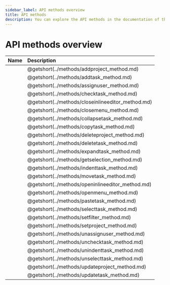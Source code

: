 ```yaml
---
sidebar_label: API methods overview
title: API methods
description: You can explore the API methods in the documentation of the DHTMLX JavaScript To Do List library. Browse developer guides and API reference, try out code examples and live demos, and download a free 30-day evaluation version of DHTMLX To Do List.
---
```


# API methods overview

| Name                                       | Description                                       |
| :----------------------------------------- | :------------------------------------------------ |
| [](../methods/addproject_method.md)        | @getshort(../methods/addproject_method.md)        |
| [](../methods/addtask_method.md)           | @getshort(../methods/addtask_method.md)           |
| [](../methods/assignuser_method.md)        | @getshort(../methods/assignuser_method.md)        |
| [](../methods/checktask_method.md)         | @getshort(../methods/checktask_method.md)         |
| [](../methods/closeinlineeditor_method.md) | @getshort(../methods/closeinlineeditor_method.md) |
| [](../methods/closemenu_method.md)         | @getshort(../methods/closemenu_method.md)         |
| [](../methods/collapsetask_method.md)      | @getshort(../methods/collapsetask_method.md)      |
| [](../methods/copytask_method.md)          | @getshort(../methods/copytask_method.md)          |
| [](../methods/deleteproject_method.md)     | @getshort(../methods/deleteproject_method.md)     |
| [](../methods/deletetask_method.md)        | @getshort(../methods/deletetask_method.md)        |
| [](../methods/expandtask_method.md)        | @getshort(../methods/expandtask_method.md)        |
| [](../methods/getselection_method.md)      | @getshort(../methods/getselection_method.md)      |
| [](../methods/indenttask_method.md)        | @getshort(../methods/indenttask_method.md)        |
| [](../methods/movetask_method.md)          | @getshort(../methods/movetask_method.md)          |
| [](../methods/openinlineeditor_method.md)  | @getshort(../methods/openinlineeditor_method.md)  |
| [](../methods/openmenu_method.md)          | @getshort(../methods/openmenu_method.md)          |
| [](../methods/pastetask_method.md)         | @getshort(../methods/pastetask_method.md)         |
| [](../methods/selecttask_method.md)        | @getshort(../methods/selecttask_method.md)        |
| [](../methods/setfilter_method.md)         | @getshort(../methods/setfilter_method.md)         |
| [](../methods/setproject_method.md)        | @getshort(../methods/setproject_method.md)        |
| [](../methods/unassignuser_method.md)      | @getshort(../methods/unassignuser_method.md)      |
| [](../methods/unchecktask_method.md)       | @getshort(../methods/unchecktask_method.md)       |
| [](../methods/unindenttask_method.md)      | @getshort(../methods/unindenttask_method.md)      |
| [](../methods/unselecttask_method.md)      | @getshort(../methods/unselecttask_method.md)      |
| [](../methods/updateproject_method.md)     | @getshort(../methods/updateproject_method.md)     |
| [](../methods/updatetask_method.md)        | @getshort(../methods/updatetask_method.md)        |